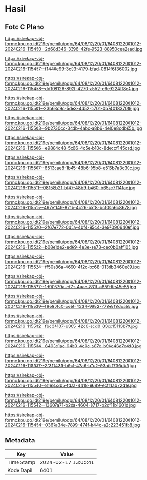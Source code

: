 # Hasil

## Foto C Plano

https://sirekap-obj-formc.kpu.go.id/219e/pemilu/pdpr/64/08/12/20/01/6408122001012-20240216-115450--2d68d346-3396-42fe-9523-88950cea2ead.jpg

https://sirekap-obj-formc.kpu.go.id/219e/pemilu/pdpr/64/08/12/20/01/6408122001012-20240216-115457--f1440e99-3c93-4179-bfad-0814f6f36002.jpg

https://sirekap-obj-formc.kpu.go.id/219e/pemilu/pdpr/64/08/12/20/01/6408122001012-20240216-115458--dd108126-892f-4270-a552-e6e9224ff8e4.jpg

https://sirekap-obj-formc.kpu.go.id/219e/pemilu/pdpr/64/08/12/20/01/6408122001012-20240216-115501--23b63c9c-5de3-4d52-b701-0b74018370f9.jpg

https://sirekap-obj-formc.kpu.go.id/219e/pemilu/pdpr/64/08/12/20/01/6408122001012-20240216-115503--9b2730cc-34db-4abc-a8b6-4e10e8cdb65b.jpg

https://sirekap-obj-formc.kpu.go.id/219e/pemilu/pdpr/64/08/12/20/01/6408122001012-20240216-115506--e9884c48-5c66-4c5e-b10c-8deccf145cad.jpg

https://sirekap-obj-formc.kpu.go.id/219e/pemilu/pdpr/64/08/12/20/01/6408122001012-20240216-115507--6513cae8-1b45-48b6-95b8-e516b7a3c30c.jpg

https://sirekap-obj-formc.kpu.go.id/219e/pemilu/pdpr/64/08/12/20/01/6408122001012-20240216-115511--08158b21-bf47-48b9-b460-b65ac7f14fae.jpg

https://sirekap-obj-formc.kpu.go.id/219e/pemilu/pdpr/64/08/12/20/01/6408122001012-20240216-115515--497e1149-871b-4c26-b5f8-bcf00a6c8678.jpg

https://sirekap-obj-formc.kpu.go.id/219e/pemilu/pdpr/64/08/12/20/01/6408122001012-20240216-115520--2f67e772-0d5a-4bf4-95c4-3e970906406f.jpg

https://sirekap-obj-formc.kpu.go.id/219e/pemilu/pdpr/64/08/12/20/01/6408122001012-20240216-115522--b08e1de2-ed69-4e3e-ae73-cec0b0aff105.jpg

https://sirekap-obj-formc.kpu.go.id/219e/pemilu/pdpr/64/08/12/20/01/6408122001012-20240216-115524--ff50a86a-4690-4f2c-bc68-013db3460e89.jpg

https://sirekap-obj-formc.kpu.go.id/219e/pemilu/pdpr/64/08/12/20/01/6408122001012-20240216-115527--1d90879a-cf7c-4aac-831f-a659dfe45e55.jpg

https://sirekap-obj-formc.kpu.go.id/219e/pemilu/pdpr/64/08/12/20/01/6408122001012-20240216-115529--f6e80fc0-ce5f-4234-9652-778e5f8dca5b.jpg

https://sirekap-obj-formc.kpu.go.id/219e/pemilu/pdpr/64/08/12/20/01/6408122001012-20240216-115532--fbc34107-e305-42c6-acd0-83cc15113b79.jpg

https://sirekap-obj-formc.kpu.go.id/219e/pemilu/pdpr/64/08/12/20/01/6408122001012-20240216-115534--6493c1ae-94b0-4e0c-a67e-b96e46a7c4d3.jpg

https://sirekap-obj-formc.kpu.go.id/219e/pemilu/pdpr/64/08/12/20/01/6408122001012-20240216-115537--2f317435-b9cf-47a6-b7c2-93afdf736db5.jpg

https://sirekap-obj-formc.kpu.go.id/219e/pemilu/pdpr/64/08/12/20/01/6408122001012-20240216-115540--81e853b5-fdaa-4418-9689-ecfa1ab72d1e.jpg

https://sirekap-obj-formc.kpu.go.id/219e/pemilu/pdpr/64/08/12/20/01/6408122001012-20240216-115542--13607a71-b2da-4604-8717-b2df11b1601d.jpg

https://sirekap-obj-formc.kpu.go.id/219e/pemilu/pdpr/64/08/12/20/01/6408122001012-20240216-115454--0367a34e-7899-474f-b44c-a2c223451fb8.jpg


## Metadata

| Key        | Value               |
| ---------- | ------------------- |
| Time Stamp | 2024-02-17 13:05:41 |
| Kode Dapil | 6401                |



